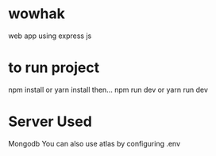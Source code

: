 # wowhak
web app using express js
# to run project 
npm install or yarn install
then... npm run dev or yarn run dev

# Server Used
Mongodb
You can also use atlas by configuring .env


